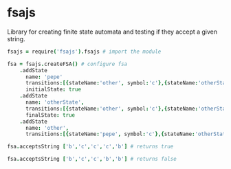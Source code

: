 fsajs
=====

Library for creating finite state automata and testing if they accept a given string.

```coffeescript
fsajs = require('fsajs').fsajs # import the module

fsa = fsajs.createFSA() # configure fsa
	.addState 
	  name: 'pepe' 
	  transitions:[{stateName:'other', symbol:'c'},{stateName:'otherState', symbol:'b'}]
	  initialState: true
	.addState 
	  name: 'otherState', 
	  transitions:[{stateName:'other', symbol:'c'},{stateName:'otherState', symbol:'b'}], 
	  finalState: true
	.addState 
	  name: 'other', 
	  transitions:[{stateName:'pepe', symbol:'c'},{stateName:'otherState', symbol:'b'}] 

fsa.acceptsString ['b','c','c','c','b'] # returns true 

fsa.acceptsString ['b','c','c','b','b'] # returns false 
```
